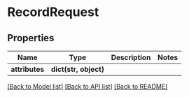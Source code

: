 # RecordRequest

## Properties
Name | Type | Description | Notes
------------ | ------------- | ------------- | -------------
**attributes** | **dict(str, object)** |  | 

[[Back to Model list]](../README.md#documentation-for-models) [[Back to API list]](../README.md#documentation-for-api-endpoints) [[Back to README]](../README.md)


